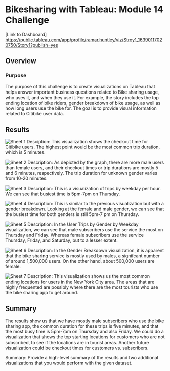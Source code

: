 # Bikesharing with Tableau: Module 14 Challenge
[Link to Dashboard] https://public.tableau.com/app/profile/ramar.huntley/viz/Stroy1_16390117020750/Story1?publish=yes

## Overview
### Purpose
The purpose of this challenge is to create visualizations on Tableau that helps answer important business questions related to Bike sharing usage, who uses it, and when they use it. For example, the story includes the top ending location of bike riders, gender breakdown of bike usage, as well as how long users use the bike for. The goal is to provide visual information related to Citibike user data.

## Results

![Sheet 1](https://user-images.githubusercontent.com/88624677/145422188-3721e765-590c-42ea-873f-56af39729e6f.png)
Desciption: This visualization shows the checkout time for Citibike users. The highest point would be the most common trip duration, which is 5 minutes.

![Sheet 2](https://user-images.githubusercontent.com/88624677/145422230-543588bd-57b4-40e5-a00b-43e55af99578.png)
Description: As depicted by the graph, there are more male users than female users, and their checkout times or trip durations are mostly 5 and 6 minutes, respectively. The trip duration for unknown gender varies from 10-20 minutes.

![Sheet 3](https://user-images.githubusercontent.com/88624677/145422279-5323fdf5-fd90-41f8-be15-30afe94f5963.png)
Description: This is a visualization of trips by weekday per hour. We can see that busiest time is 5pm-7pm on Thursday.

![Sheet 4](https://user-images.githubusercontent.com/88624677/145422309-180cb329-4c85-4ca6-a9d0-592b65769c22.png)
Description: This is similar to the previous visualization but with a gender breakdown. Looking at the female and male gender, we can see that the busiest time for both genders is still 5pm-7 pm on Thursday.

![Sheet 5](https://user-images.githubusercontent.com/88624677/145422368-722bc136-4f42-4648-a832-2c828d7a0eec.png)
Description: In the User Trips by Gender by Weekday visualization, we can see that male subscribers use the service the most on Thursday and Friday. Whereas female subscribers use the service Thursday, Friday, and Saturday, but to a lesser extent.

![Sheet 6](https://user-images.githubusercontent.com/88624677/145422395-e660a54f-35aa-45a9-ac9f-4164baa7a5ab.png)
Description: In the Gender Breakdown visualization, it is apparent that the bike sharing service is mostly used by males, a signifcant number of around 1,500,000 users. On the other hand, about 500,000 users are female.

![Sheet 7](https://user-images.githubusercontent.com/88624677/145422474-b7633aa9-db54-4f8b-ab1e-3551a71a3778.png)
Description: This visualization shows us the most common ending locations for users in the New York City area. The areas that are highly frequented are possibly where there are the most tourists who use the bike sharing app to get around.


## Summary
The results show us that we have mostly male subscribers who use the bike sharing app, the common duration for these trips is five minutes, and that the most busy time is 5pm-7pm on Thursday and also Friday. We could do a visualization that shows the top starting locations for customers who are not subscribed, to see if the locations are in tourist areas. Another future visualization could be checkout times for customers vs. subscribers.

Summary: Provide a high-level summary of the results and two additional visualizations that you would perform with the given dataset.
